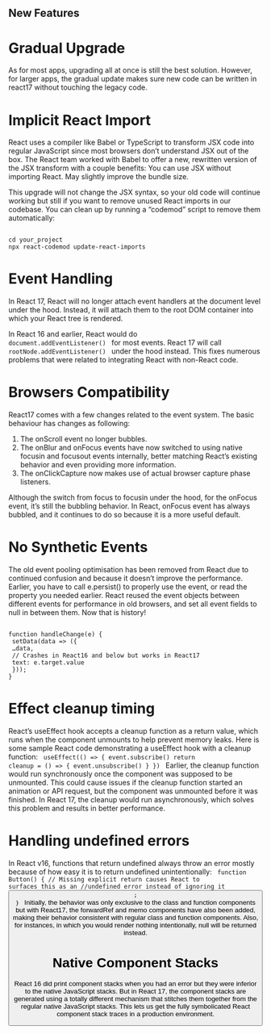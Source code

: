 ## New Features

# Gradual Upgrade

As for most apps, upgrading all at once is still the best solution. However, for larger apps, the gradual update makes sure new code can be written in react17 without touching the legacy code.

# Implicit React Import

React uses a compiler like Babel or TypeScript to transform JSX code into regular JavaScript since most browsers don’t understand JSX out of the box. The React team worked with Babel to offer a new, rewritten version of the JSX transform with a couple benefits:
You can use JSX without importing React.
May slightly improve the bundle size.

This upgrade will not change the JSX syntax, so your old code will continue working but still if you want to remove unused React imports in our codebase. You can clean up by running a “codemod” script to remove them automatically:

<code>
cd your_project
npx react-codemod update-react-imports
</code>

# Event Handling

In React 17, React will no longer attach event handlers at the document level under the hood. Instead, it will attach them to the root DOM container into which your React tree is rendered.

In React 16 and earlier, React would do
<code>
document.addEventListener()
</code>
for most events. React 17 will call
<code>
rootNode.addEventListener()
</code>
under the hood instead.
This fixes numerous problems that were related to integrating React with non-React code.

# Browsers Compatibility

React17 comes with a few changes related to the event system. The basic behaviour has changes as following:

1. The onScroll event no longer bubbles.
2. The onBlur and onFocus events have now switched to using native focusin and focusout events internally, better matching React’s existing behavior and even providing more information.
3. The onClickCapture now makes use of actual browser capture phase listeners.

Although the switch from focus to focusin under the hood, for the onFocus event, it’s still the bubbling behavior. In React, onFocus event has always bubbled, and it continues to do so because it is a more useful default.

# No Synthetic Events

The old event pooling optimisation has been removed from React due to continued confusion and because it doesn’t improve the performance. Earlier, you have to call e.persist() to properly use the event, or read the property you needed earlier. React reused the event objects between different events for performance in old browsers, and set all event fields to null in between them. Now that is history!

<code>
function handleChange(e) {
 setData(data => ({
 …data,
 // Crashes in React16 and below but works in React17
 text: e.target.value
 }));
}
</code>

# Effect cleanup timing

React’s useEffect hook accepts a cleanup function as a return value, which runs when the component unmounts to help prevent memory leaks. Here is some sample React code demonstrating a useEffect hook with a cleanup function:
<code>
useEffect(() => {
event.subscribe()
return cleanup = () => {
event.unsubscribe()
}
})
</code>
Earlier, the cleanup function would run synchronously once the component was supposed to be unmounted. This could cause issues if the cleanup function started an animation or API request, but the component was unmounted before it was finished. In React 17, the cleanup would run asynchronously, which solves this problem and results in better performance.

# Handling undefined errors

In React v16, functions that return undefined always throw an error mostly because of how easy it is to return undefined unintentionally:
<code>
function Button() {
// Missing explicit return causes React to surfaces this as an //undefined error instead of ignoring it
<button />;
}
</code>
Initially, the behavior was only exclusive to the class and function components but with React17, the forwardRef and memo components have also been added, making their behavior consistent with regular class and function components. Also, for instances, in which you would render nothing intentionally, null will be returned instead.

# Native Component Stacks

React 16 did print component stacks when you had an error but they were inferior to the native JavaScript stacks. But in React 17, the component stacks are generated using a totally different mechanism that stitches them together from the regular native JavaScript stacks. This lets us get the fully symbolicated React component stack traces in a production environment.

